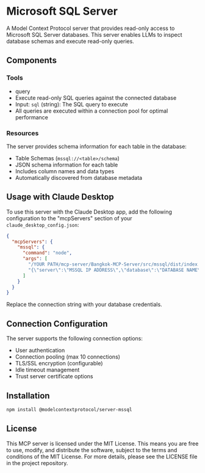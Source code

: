 # Microsoft SQL Server

A Model Context Protocol server that provides read-only access to Microsoft SQL Server databases. This server enables LLMs to inspect database schemas and execute read-only queries.

## Components

### Tools

- query
 - Execute read-only SQL queries against the connected database
 - Input: `sql` (string): The SQL query to execute 
 - All queries are executed within a connection pool for optimal performance

### Resources

The server provides schema information for each table in the database:

- Table Schemas (`mssql://<table>/schema`)
 - JSON schema information for each table
 - Includes column names and data types
 - Automatically discovered from database metadata

## Usage with Claude Desktop

To use this server with the Claude Desktop app, add the following configuration to the "mcpServers" section of your `claude_desktop_config.json`:

```json
{
  "mcpServers": {
    "mssql": {
      "command": "node",
      "args": [
        "/YOUR PATH/mcp-server/Bangkok-MCP-Server/src/mssql/dist/index.js",
        "{\"server\":\"MSSQL IP ADDRESS\",\"database\":\"DATABASE NAME\",\"user\":\"USERNAME\",\"password\":\"PASSWORD\",\"options\":{\"trustServerCertificate\":true}}"
      ]
    }
  }
}
```

Replace the connection string with your database credentials.

## Connection Configuration

The server supports the following connection options:

- User authentication
- Connection pooling (max 10 connections)
- TLS/SSL encryption (configurable)
- Idle timeout management 
- Trust server certificate options

## Installation

```bash
npm install @modelcontextprotocol/server-mssql
```

## License

This MCP server is licensed under the MIT License. This means you are free to use, modify, and distribute the software, subject to the terms and conditions of the MIT License. For more details, please see the LICENSE file in the project repository.